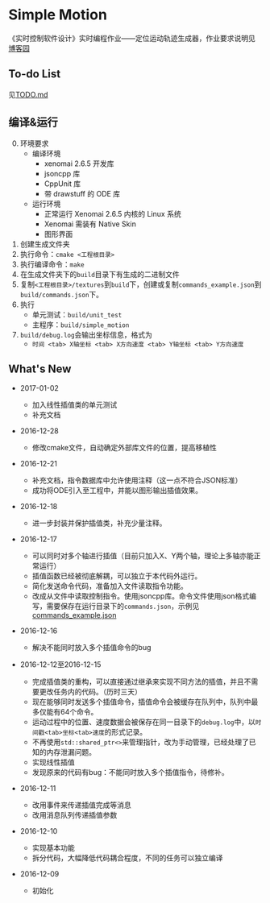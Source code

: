 Simple Motion
==============

《实时控制软件设计》实时编程作业——定位运动轨迹生成器，作业要求说明见
[博客园](http://www.cnblogs.com/bingc/p/6147388.html)


To-do List
-----------

见[TODO.md](TODO.md)

编译&运行
-----------

0. 环境要求
    + 编译环境
        + xenomai 2.6.5 开发库
        + jsoncpp 库
        + CppUnit 库
        + 带 drawstuff 的 ODE 库
    + 运行环境
        + 正常运行 Xenomai 2.6.5 内核的 Linux 系统
        + Xenomai 需装有 Native Skin
        + 图形界面
1. 创建生成文件夹
2. 执行命令：`cmake <工程根目录>`
3. 执行编译命令：`make`
4. 在生成文件夹下的`build`目录下有生成的二进制文件
5. 复制`<工程根目录>/textures`到`build`下，创建或复制`commands_example.json`到`build/commands.json`下。
6. 执行
    + 单元测试：`build/unit_test`
    + 主程序：`build/simple_motion`
7. `build/debug.log`会输出坐标信息，格式为
    + `时间 <tab> X轴坐标 <tab> X方向速度 <tab> Y轴坐标 <tab> Y方向速度`

What's New
-----------
+ 2017-01-02
    + 加入线性插值类的单元测试
    + 补充文档

+ 2016-12-28
    - 修改cmake文件，自动确定外部库文件的位置，提高移植性

+ 2016-12-21
    - 补充文档，指令数据库中允许使用注释（这一点不符合JSON标准）
    - 成功将ODE引入至工程中，并能以图形输出插值效果。

+ 2016-12-18
    - 进一步封装并保护插值类，补充少量注释。

+ 2016-12-17
    - 可以同时对多个轴进行插值（目前只加入X、Y两个轴，理论上多轴亦能正常运行）
    - 插值函数已经被彻底解耦，可以独立于本代码外运行。
    - 简化发送命令代码，准备加入文件读取指令功能。
    - 改成从文件中读取控制指令。使用jsoncpp库。命令文件使用json格式编写，需要保存在运行目录下的`commands.json`，示例见[commands_example.json](commands_example.json)

+ 2016-12-16
    - 解决不能同时放入多个插值命令的bug

+ 2016-12-12至2016-12-15
    - 完成插值类的重构，可以直接通过继承来实现不同方法的插值，并且不需要更改任务内的代码。（历时三天）
    - 现在能够同时发送多个插值命令，插值命令会被缓存在队列中，队列中最多仅能有64个命令。
    - 运动过程中的位置、速度数据会被保存在同一目录下的`debug.log`中，以`时间戳<tab>坐标<tab>速度`的形式记录。
    - 不再使用`std::shared_ptr<>`来管理指针，改为手动管理，已经处理了已知的内存泄漏问题。
    - 实现线性插值
    - 发现原来的代码有bug：不能同时放入多个插值指令，待修补。
        
+ 2016-12-11
    - 改用事件来传递插值完成等消息
    - 改用消息队列传递插值参数

+ 2016-12-10
    - 实现基本功能
    - 拆分代码，大幅降低代码耦合程度，不同的任务可以独立编译

+ 2016-12-09
    - 初始化


